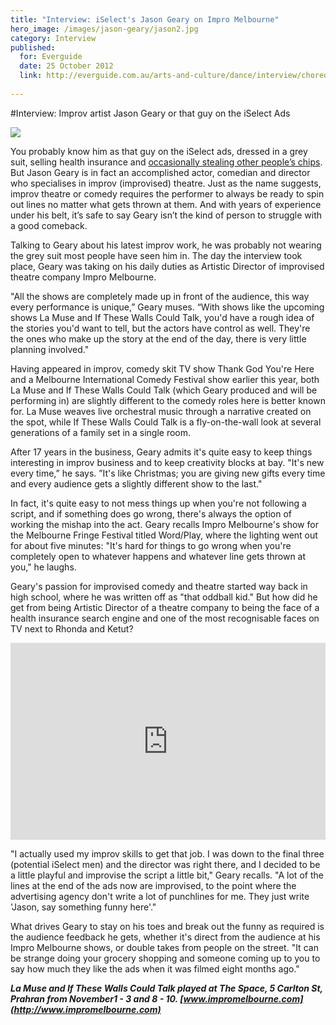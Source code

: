 ```yaml
---
title: "Interview: iSelect's Jason Geary on Impro Melbourne"
hero_image: /images/jason-geary/jason2.jpg
category: Interview
published:
  for: Everguide
  date: 25 October 2012
  link: http://everguide.com.au/arts-and-culture/dance/interview/choreographer-anthony-hamilton.aspx
 
---
```


#Interview: Improv artist Jason Geary or that guy on the iSelect Ads

![](/images/jason-geary/jason1.jpg)

You probably know him as that guy on the iSelect ads, dressed in a grey suit, selling health insurance and [occasionally stealing other people’s chips](http://www.youtube.com/watch?v=ol5jtCNjVDw). But Jason Geary is in fact an accomplished actor, comedian and director who specialises in improv (improvised) theatre. Just as the name suggests, improv theatre or comedy requires the performer to always be ready to spin out lines no matter what gets thrown at them. And with years of experience under his belt, it’s safe to say Geary isn’t the kind of person to struggle with a good comeback. 

Talking to Geary about his latest improv work, he was probably not wearing the grey suit most people have seen him in. The day the interview took place, Geary was taking on his daily duties as Artistic Director of improvised theatre company Impro Melbourne. 

"All the shows are completely made up in front of the audience, this way every performance is unique,” Geary muses. “With shows like the upcoming shows La Muse and If These Walls Could Talk, you'd have a rough idea of the stories you'd want to tell, but the actors have control as well. They're the ones who make up the story at the end of the day, there is very little planning involved." 

Having appeared in improv, comedy skit TV show Thank God You're Here and a Melbourne International Comedy Festival show earlier this year, both La Muse and If These Walls Could Talk (which Geary produced and will be performing in) are slightly different to the comedy roles here is better known for. La Muse weaves live orchestral music through a narrative created on the spot, while If These Walls Could Talk is a fly-on-the-wall look at several generations of a family set in a single room. 

After 17 years in the business, Geary admits it's quite easy to keep things interesting in improv business and to keep creativity blocks at bay. "It's new every time,” he says. ”It's like Christmas; you are giving new gifts every time and every audience gets a slightly different show to the last."

In fact, it's quite easy to not mess things up when you're not following a script, and if something does go wrong, there's always the option of working the mishap into the act. Geary recalls Impro Melbourne's show for the Melbourne Fringe Festival titled Word/Play, where the lighting went out for about five minutes: "It's hard for things to go wrong when you're completely open to whatever happens and whatever line gets thrown at you," he laughs.

Geary's passion for improvised comedy and theatre started way back in high school, where he was written off as "that oddball kid." But how did he get from being Artistic Director of a theatre company to being the face of a health insurance search engine and one of the most recognisable faces on TV next to Rhonda and Ketut?

<iframe width="100%" height="315" src="http://www.youtube.com/embed/bZNVswPlrCo" frameborder="0" allowfullscreen></iframe>

"I actually used my improv skills to get that job. I was down to the final three (potential iSelect men) and the director was right there, and I decided to be a little playful and improvise the script a little bit," Geary recalls. "A lot of the lines at the end of the ads now are improvised, to the point where the advertising agency don't write a lot of punchlines for me. They just write 'Jason, say something funny here'."

What drives Geary to stay on his toes and break out the funny as required is the audience feedback he gets, whether it's direct from the audience at his Impro Melbourne shows, or double takes from people on the street. "It can be strange doing your grocery shopping and someone coming up to you to say how much they like the ads when it was filmed eight months ago."

***La Muse and If These Walls Could Talk played at The Space, 5 Carlton St, Prahran from November1 - 3 and 8 - 10. [www.impromelbourne.com](http://www.impromelbourne.com)***
